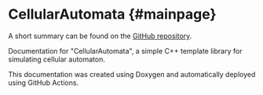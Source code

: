 CellularAutomata {#mainpage}
===

A short summary can be found on the [GitHub repository](https://github.com/29th-Day/CellularAutomata).

Documentation for "CellularAutomata", a simple C++ template library for simulating cellular automaton.

This documentation was created using Doxygen and automatically deployed using GitHub Actions.
